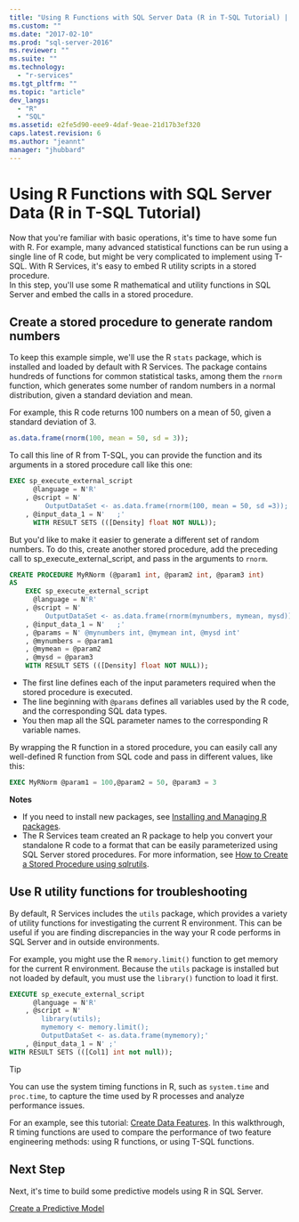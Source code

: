 ```yaml
---
title: "Using R Functions with SQL Server Data (R in T-SQL Tutorial) | Microsoft Docs"
ms.custom: ""
ms.date: "2017-02-10"
ms.prod: "sql-server-2016"
ms.reviewer: ""
ms.suite: ""
ms.technology: 
  - "r-services"
ms.tgt_pltfrm: ""
ms.topic: "article"
dev_langs: 
  - "R"
  - "SQL"
ms.assetid: e2fe5d90-eee9-4daf-9eae-21d17b3ef320
caps.latest.revision: 6
ms.author: "jeannt"
manager: "jhubbard"
---
```

# Using R Functions with SQL Server Data (R in T-SQL Tutorial)
Now that you're familiar with basic operations, it's time to have some fun with R. For example, many advanced statistical functions can be run using a single line of R code, but might be very complicated to implement using T-SQL.  With R Services, it's easy to embed R utility scripts in a stored procedure.   
In this step, you'll use some R mathematical and utility functions in SQL Server and embed the calls in a stored procedure.

## Create a stored procedure to generate random numbers  
  
To keep this example simple, we'll use the R `stats` package, which is installed and loaded by default with R Services. The package contains hundreds of functions for common statistical tasks, among them the `rnorm` function, which generates some number of random numbers in a normal distribution, given a standard deviation and mean.    

For example, this R code returns 100 numbers on a mean of 50, given a standard deviation of 3. 

```R
as.data.frame(rnorm(100, mean = 50, sd = 3));
```

To call this line of R from T-SQL, you can provide the function and its arguments in a stored procedure call like this one: 
   
```sql    
EXEC sp_execute_external_script    
      @language = N'R'    
    , @script = N' 
         OutputDataSet <- as.data.frame(rnorm(100, mean = 50, sd =3));'    
    , @input_data_1 = N'   ;'    
      WITH RESULT SETS (([Density] float NOT NULL));    
```    

But you'd like to make it easier to generate a different set of random numbers. To do this, create another stored procedure, add the preceding call to sp_execute_external_script, and pass in the arguments to  `rnorm`. 


```sql
CREATE PROCEDURE MyRNorm (@param1 int, @param2 int, @param3 int)
AS
    EXEC sp_execute_external_script    
      @language = N'R'    
    , @script = N'
	     OutputDataSet <- as.data.frame(rnorm(mynumbers, mymean, mysd));'    
    , @input_data_1 = N'   ;' 
	, @params = N' @mynumbers int, @mymean int, @mysd int'  
	, @mynumbers = @param1
	, @mymean = @param2
	, @mysd = @param3
    WITH RESULT SETS (([Density] float NOT NULL));   
```
+ The first line defines each of the input parameters required when the stored procedure is executed. 
+ The line beginning with `@params` defines all variables used by the R code, and the corresponding SQL data types. 
+ You then map all the SQL parameter names to the corresponding R variable names.

By wrapping the R function in a stored procedure, you can easily call any well-defined R function from SQL code and pass in different values, like this:

```sql
EXEC MyRNorm @param1 = 100,@param2 = 50, @param3 = 3
```  

**Notes**

+ If you need to install new packages, see [Installing and Managing R packages](../../../advanced-analytics/r-services/installing-and-managing-r-packages.md). 
+ The R Services team created an R package to help you convert your standalone R code to a format that can be easily parameterized using SQL Server stored procedures. For more information, see [How to Create a Stored Procedure using sqlrutils](../../../advanced-analytics/r-services/how-to-create-a-stored-procedure-using-sqlrutils.md). 
    
## Use R utility functions for troubleshooting 
  
By default, R Services includes the `utils` package, which provides a variety of utility functions for investigating the current R environment. This can be useful if you are finding discrepancies in the way your R code performs in SQL Server and in outside environments.

For example, you might use the R `memory.limit()` function to get memory for the current R environment. Because the `utils` package is installed but not loaded by default, you must use the `library()` function to load it first.    
    
```sql    
EXECUTE sp_execute_external_script    
      @language = N'R'    
    , @script = N'    
        library(utils);    
        mymemory <- memory.limit();    
        OutputDataSet <- as.data.frame(mymemory);'    
    , @input_data_1 = N' ;'    
WITH RESULT SETS (([Col1] int not null));    
```    


> [!TIP] 
> You can use the system timing functions in R, such as `system.time` and `proc.time`,  to capture the time used by R processes and analyze performance issues. 
> 
> For an example, see this tutorial: [Create Data Features](https://msdn.microsoft.com/library/mt634286.aspx). In this walkthrough, R timing functions are used to compare the performance of two feature engineering methods: using R functions, or using T-SQL functions. 


## Next Step

Next, it's time to build some predictive models using R in SQL Server.

[Create a Predictive Model](../../../advanced-analytics/r-services/tutorials/create-a-predictive-model-r-in-t-sql-tutorial.md)

    
    

